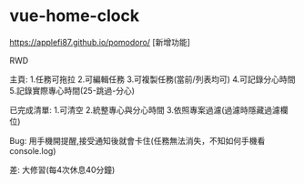 # vue-home-clock
https://applefi87.github.io/pomodoro/
[新增功能]

RWD

主頁:
1.任務可拖拉
2.可編輯任務
3.可複製任務(當前/列表均可)
4.可記錄分心時間
5.記錄實際專心時間(25-跳過-分心)

已完成清單:
1.可清空
2.統整專心與分心時間
3.依照專案過濾(過濾時隱藏過濾欄位)

Bug:
用手機開提醒,接受通知後就會卡住(任務無法消失，不知如何手機看console.log)

差:
大修習(每4次休息40分鐘)


